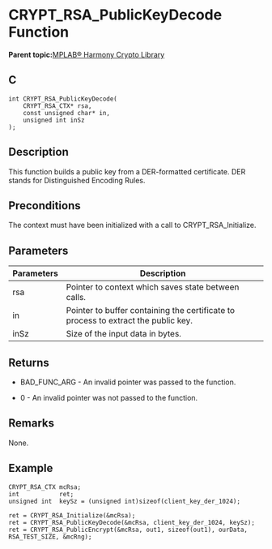 # CRYPT\_RSA\_PublicKeyDecode Function

**Parent topic:**[MPLAB® Harmony Crypto Library](GUID-20F7C343-23D4-42D9-B8C2-A97D4D0EE5CD.md)

## C

```
int CRYPT_RSA_PublicKeyDecode(
    CRYPT_RSA_CTX* rsa, 
    const unsigned char* in, 
    unsigned int inSz
);
```

## Description

This function builds a public key from a DER-formatted certificate. DER stands for Distinguished Encoding Rules.

## Preconditions

The context must have been initialized with a call to CRYPT\_RSA\_Initialize.

## Parameters

|Parameters|Description|
|----------|-----------|
|rsa|Pointer to context which saves state between calls.|
|in|Pointer to buffer containing the certificate to process to extract the public key.|
|inSz|Size of the input data in bytes.|

## Returns

-   BAD\_FUNC\_ARG - An invalid pointer was passed to the function.

-   0 - An invalid pointer was not passed to the function.


## Remarks

None.

## Example

```
CRYPT_RSA_CTX mcRsa;
int           ret;
unsigned int  keySz = (unsigned int)sizeof(client_key_der_1024);

ret = CRYPT_RSA_Initialize(&mcRsa);
ret = CRYPT_RSA_PublicKeyDecode(&mcRsa, client_key_der_1024, keySz);
ret = CRYPT_RSA_PublicEncrypt(&mcRsa, out1, sizeof(out1), ourData, RSA_TEST_SIZE, &mcRng);
```

